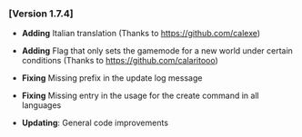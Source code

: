 ### [Version 1.7.4]

- **Adding** Italian translation (Thanks to https://github.com/calexe)
- **Adding** Flag that only sets the gamemode for a new world under certain conditions (Thanks to https://github.com/calaritooo)

- **Fixing** Missing prefix in the update log message
- **Fixing** Missing entry in the usage for the create command in all languages

- **Updating**: General code improvements